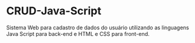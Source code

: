 # CRUD-Java-Script
Sistema Web para cadastro de dados do usuário utilizando as linguagens Java Script para back-end e HTML e CSS para front-end.
